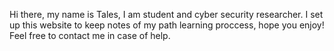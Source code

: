 Hi there, my name is Tales, I am student and cyber security researcher. I set up this website to keep notes of my path learning proccess, hope you enjoy! Feel free to contact me in case of help.
